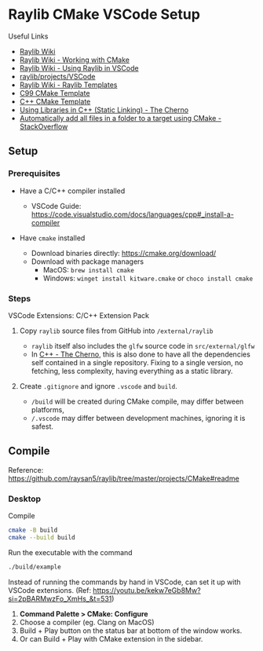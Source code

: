 # Raylib CMake VSCode Setup

Useful Links

- [Raylib Wiki](https://github.com/raysan5/raylib/wiki)
- [Raylib Wiki - Working with CMake](https://github.com/raysan5/raylib/wiki/Working-with-CMake)
- [Raylib Wiki - Using Raylib in VSCode](https://github.com/raysan5/raylib/wiki/Using-raylib-in-VSCode)
- [raylib/projects/VSCode](https://github.com/raysan5/raylib/tree/master/projects/VSCode)
- [Raylib Wiki - Raylib Templates](https://github.com/raysan5/raylib/wiki/raylib-templates)
- [C99 CMake Template](https://github.com/SasLuca/raylib-cmake-template)
- [C++ CMake Template](https://github.com/SasLuca/raylib-cpp-cmake-template)
- [Using Libraries in C++ (Static Linking) - The Cherno](https://www.youtube.com/watch?v=or1dAmUO8k0&ab_channel=TheCherno)
- [Automatically add all files in a folder to a target using CMake - StackOverflow](https://stackoverflow.com/questions/3201154/automatically-add-all-files-in-a-folder-to-a-target-using-cmake)

## Setup

### Prerequisites

- Have a C/C++ compiler installed
  - VSCode Guide: <https://code.visualstudio.com/docs/languages/cpp#_install-a-compiler>

- Have `cmake` installed
  - Download binaries directly: <https://cmake.org/download/>
  - Download with package managers
    - MacOS: `brew install cmake`
    - Windows: `winget install kitware.cmake` or `choco install cmake`

### Steps

VSCode Extensions: C/C++ Extension Pack

1. Copy `raylib` source files from GitHub into `/external/raylib`
    - `raylib` itself also includes the `glfw` source code in `src/external/glfw`
    - In [C++ - The Cherno](https://youtu.be/or1dAmUO8k0?si=kBGf5NhYgnwWSLOv), this is also done to have all the dependencies self contained in a single repository. Fixing to a single version, no fetching, less complexity, having everything as a static library.

2. Create `.gitignore` and ignore `.vscode` and `build`.
    - `/build` will be created during CMake compile, may differ between platforms,
    - `/.vscode` may differ between development machines, ignoring it is safest.

## Compile

Reference: <https://github.com/raysan5/raylib/tree/master/projects/CMake#readme>

### Desktop

Compile

```bash
cmake -B build
cmake --build build
```

Run the executable with the command

```bash
./build/example
```

Instead of running the commands by hand in VSCode, can set it up with VSCode extensions.
(Ref: <https://youtu.be/kekw7eGb8Mw?si=2pBARMwzFo_XmHs_&t=531>)

1. __Command Palette > CMake: Configure__
2. Choose a compiler (eg. Clang on MacOS)
3. Build + Play button on the status bar at bottom of the window works.
4. Or can Build + Play with CMake extension in the sidebar.
